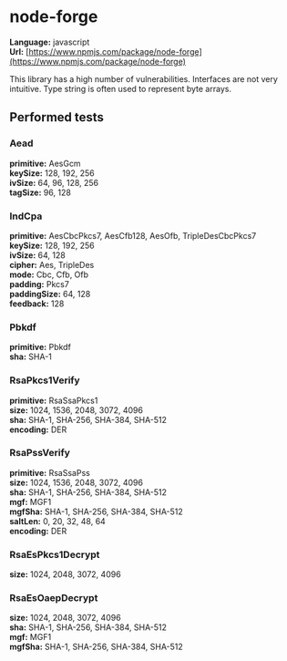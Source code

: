 # node-forge

**Language:** javascript\
**Url:**
[https://www.npmjs.com/package/node-forge](https://www.npmjs.com/package/node-forge)

This library has a high number of vulnerabilities. Interfaces are not very
intuitive. Type string is often used to represent byte arrays.

## Performed tests

### Aead

**primitive:** AesGcm\
**keySize:** 128, 192, 256\
**ivSize:** 64, 96, 128, 256\
**tagSize:** 96, 128

### IndCpa

**primitive:** AesCbcPkcs7, AesCfb128, AesOfb, TripleDesCbcPkcs7\
**keySize:** 128, 192, 256\
**ivSize:** 64, 128\
**cipher:** Aes, TripleDes\
**mode:** Cbc, Cfb, Ofb\
**padding:** Pkcs7\
**paddingSize:** 64, 128\
**feedback:** 128

### Pbkdf

**primitive:** Pbkdf\
**sha:** SHA-1

### RsaPkcs1Verify

**primitive:** RsaSsaPkcs1\
**size:** 1024, 1536, 2048, 3072, 4096\
**sha:** SHA-1, SHA-256, SHA-384, SHA-512\
**encoding:** DER

### RsaPssVerify

**primitive:** RsaSsaPss\
**size:** 1024, 1536, 2048, 3072, 4096\
**sha:** SHA-1, SHA-256, SHA-384, SHA-512\
**mgf:** MGF1\
**mgfSha:** SHA-1, SHA-256, SHA-384, SHA-512\
**saltLen:** 0, 20, 32, 48, 64\
**encoding:** DER

### RsaEsPkcs1Decrypt

**size:** 1024, 2048, 3072, 4096

### RsaEsOaepDecrypt

**size:** 1024, 2048, 3072, 4096\
**sha:** SHA-1, SHA-256, SHA-384, SHA-512\
**mgf:** MGF1\
**mgfSha:** SHA-1, SHA-256, SHA-384, SHA-512
